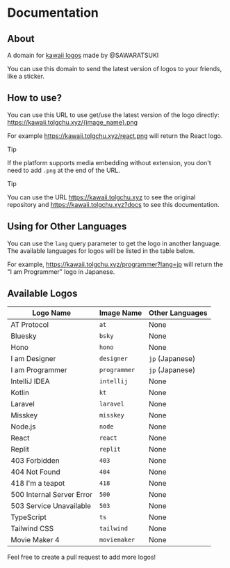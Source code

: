 # Documentation

## About

A domain for [kawaii logos](https://github.com/SAWARATSUKI/KawaiiLogos) made by @SAWARATSUKI

You can use this domain to send the latest version of logos to your friends, like a sticker.

## How to use?

You can use this URL to use get/use the latest version of the logo directly: <https://kawaii.tolgchu.xyz/{image_name}.png>

For example <https://kawaii.tolgchu.xyz/react.png> will return the React logo.

> [!TIP]
> If the platform supports media embedding without extension, you don't need to add `.png` at the end of the URL.

> [!TIP]
> You can use the URL <https://kawaii.tolgchu.xyz> to see the original repository and <https://kawaii.tolgchu.xyz?docs> to see this documentation.

## Using for Other Languages

You can use the `lang` query parameter to get the logo in another language. The available languages for logos will be listed in the table below.

For example, <https://kawaii.tolgchu.xyz/programmer?lang=jp> will return the "I am Programmer" logo in Japanese.

## Available Logos

| Logo Name | Image Name | Other Languages |
| --- | --- | --- |
| AT Protocol | `at` | None |
| Bluesky | `bsky` | None |
| Hono | `hono` | None |
| I am Designer | `designer` | `jp` (Japanese) |
| I am Programmer | `programmer` | `jp` (Japanese) |
| IntelliJ IDEA | `intellij` | None |
| Kotlin | `kt` | None |
| Laravel | `laravel` | None |
| Misskey | `misskey` | None |
| Node.js | `node` | None |
| React | `react` | None |
| Replit | `replit` | None |
| 403 Forbidden | `403` | None |
| 404 Not Found | `404` | None |
| 418 I'm a teapot | `418` | None |
| 500 Internal Server Error | `500` | None |
| 503 Service Unavailable | `503` | None |
| TypeScript | `ts` | None |
| Tailwind CSS | `tailwind` | None |
| Movie Maker 4 | `moviemaker` | None |

Feel free to create a pull request to add more logos!
